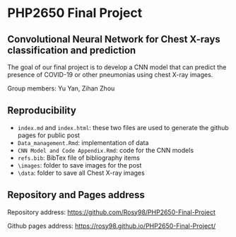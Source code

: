 # PHP2650 Final Project
## Convolutional Neural Network for Chest X-rays classification and prediction
The goal of our final project is to develop a CNN model that can predict the presence of COVID-19 or other pneumonias using chest X-ray images.

Group members: Yu Yan, Zihan Zhou

## Reproducibility

- `index.md` and `index.html`: these two files are used to generate the github pages for public post
- `Data_management.Rmd`: implementation of data
- `CNN Model and Code Appendix.Rmd`: code for the CNN models
- `refs.bib`: BibTex file of bibliography items
- `\images`: folder to save images for the post
- `\data`: folder to save all Chest X-ray images

## Repository and Pages address
Repository address: https://github.com/Rosy98/PHP2650-Final-Project

Github pages address: https://rosy98.github.io/PHP2650-Final-Project/

